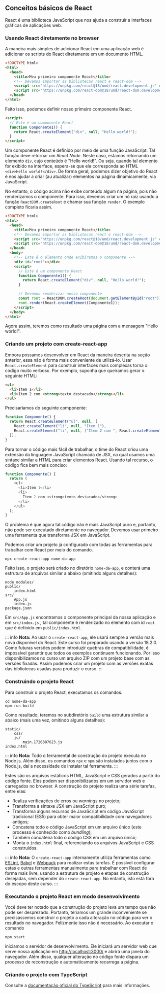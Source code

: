## Conceitos básicos de React

React é uma biblioteca JavaScript que nos ajuda a construir a interfaces gráficas de aplicações web.

### Usando React diretamente no browser

A maneira mais simples de adicionar React em uma aplicação web é adicionar os scripts do React diretamente em um documento HTML.

```html
<!DOCTYPE html>
<html>
  <head>
    <title>Meu primeiro componente React</title>
    <!-- Devemos importar as bibliotecas react e react-dom -->
    <script src="https://unpkg.com/react@18/umd/react.development.js" crossorigin></script>
    <script src="https://unpkg.com/react-dom@18/umd/react-dom.development.js" crossorigin></script>
  </head>
</html>
```

Feito isso, podemos definir nosso primeiro componente React.

```html
<script>
  // Este é um componente React
  function Componente1() {
    return React.createElement("div", null, "Hello world!");
  }
</script>
```

Um componente React é definido por meio de uma função JavaScript.
Tal função deve retornar um _React Node_.
Neste caso, estamos retornando um elemento `div`, cujo conteúdo é "Hello world!".
Ou seja, quando tal elemento for exibido na interface, espera-se que ele corresponda ao HTML `<div>Hello world!</div>`.
De forma geral, podemos dizer objetivo do React é nos ajudar a criar (au atualizar) elementos na página dinamicamente, via JavaScript.

No entanto, o código acima não exibe conteúdo algum na página, pois não renderizamos o componente.
Para isso, devemos criar um nó raiz usando a função `ReactDOM.createRoot` e chamar sua função `render`.
O exemplo completo ficaria assim.

```html
<!DOCTYPE html>
<html>
  <head>
    <title>Meu primeiro componente React</title>
    <!-- Devemos importar as bibliotecas react e react-dom -->
    <script src="https://unpkg.com/react@18/umd/react.development.js" crossorigin></script>
    <script src="https://unpkg.com/react-dom@18/umd/react-dom.development.js" crossorigin></script>
  </head>
  <body>
    <!-- Este é o elemento onde exibiremos o componente -->
    <div id="root"></div>
    <script>
      // Este é um componente React
      function Componente1() {
        return React.createElement("div", null, "Hello world!");
      }

      // Devemos renderizar nosso componente
      const root = ReactDOM.createRoot(document.getElementById("root"));
      root.render(React.createElement(Componente1));
    </script>
  </body>
</html>
```

Agora assim, teremos como resultado uma página com a mensagem "Hello world!".

### Criando um projeto com create-react-app

Embora possamos desenvolver em React da maneira descrita na seção anterior, essa não é forma mais conveniente de utilizá-lo.
Usar `React.createElement` para construir interfaces mais complexas torna o código muito verboso.
Por exemplo, suponha que queiramos gerar o seguinte HTML:

```html
<ul>
  <li>Item 1</li>
  <li>Item 2 com <strong>texto destacado</strong></li>
</ul>
```

Precisaríamos do seguinte componente:

```js
function Componente() {
  return React.createElement("ul", null, [
    React.createElement("li", null, "Item 1"),
    React.createElement("li", null, ["Item 2 com ", React.createElement("strong", null, "texto destacado")]),
  ]);
}
```

Para tornar o código mais fácil de trabalhar, o time do React criou uma extensão da linguagem JavaScript chamada de JSX, na qual usamos uma sintaxe similar a HTML para criar elementos React.
Usando tal recurso, o código fica bem mais conciso:

```js
function Componente() {
  return (
    <ul>
      <li>Item 1</li>
      <li>
        Item 2 com <strong>texto destacado</strong>
      </li>
    </ul>
  );
}
```

O problema é que agora tal código não é mais JavaScript puro e, portanto, não pode ser executado diretamente no navegador.
Devemos usar primeiro uma ferramenta que transforma JSX em JavaScript.

Podemos criar um projeto já configurado com todas as ferramentas para trabalhar com React por meio do comando.

```
npx create-react-app nome-da-app
```

Feito isso, o projeto será criado no diretório `nome-da-app`, e conterá uma estrutura de arquivos similar a abaixo (omitindo alguns detalhes):

```
node_modules/
public/
    index.html
src/
    App.js
    index.js
package.json
```

Em `src/App.js` encontramos o componente principal da nossa aplicação e em `src/index.js` , tal componente é renderizado no elemento com id `root` que é definido em `public/index.html`.

::: info
**Nota:** Ao usar o `create-react-app`, ele usará sempre a versão mais nova disponível do React.
Este curso foi preparado usando a versão 18.2.0.
Como futuras versões podem introduzir quebras de compatibilidade, é impossível garantir que todos os exemplos continuem funcionando.
Por isso disponibilizamos no curso um arquivo ZIP com um projeto base com as versões fixadas.
Assim podemos criar um projeto com as versões exatas das bibliotecas usadas para produzir o curso.
:::

### Construindo o projeto React

Para construir o projeto React, executamos os comandos.

```
cd nome-da-app
npm run build
```

Como resultado, teremos no subdiretório `build` uma estrutura similar a abaixo (mais uma vez, omitindo alguns detalhes):

```
static/
    css/
    js/
        main.1726387623.js
index.html
```

::: info
**Nota:** Todo o ferramental de construção do projeto executa no Node.js.
Além disso, os comandos `npx` e `npm` são instalados juntos com o Node.js, daí a necessidade de instalar tal ferramenta.
:::

Estes são os arquivos estáticos HTML, JavaScript e CSS gerados a partir do código fonte.
Eles podem ser disponibilizados em um servidor web e carregados no browser.
A construção do projeto realiza uma série tarefas, entre elas:

- Realiza verificações de erros ou _warnings_ no projeto;
- Transforma a sintaxe JSX em JavaScript puro;
- Transforma alguns recursos de JavaScript em código JavaScript tradicional (ES5) para obter maior compatibilidade com navegadores antigos;
- Concatena todo o código JavaScript em um arquivo único (este processo é conhecido como _bundling_);
- Também concatena todo o código CSS em um arquivo único;
- Monta o `index.html` final, referenciando os arquivos JavaScript e CSS construídos.

::: info
**Nota:** O `create-react-app` internamente utiliza ferramentas como [ESLint](https://eslint.org/), [Babel](https://babeljs.io/) e [Webpack](https://webpack.js.org/) para realizar estas tarefas.
É possível configurar estas e outras ferramentas manualmente para trabalhar com React de forma mais livre, usando a estrutura de projeto e etapas de construção desejadas, sem depender do `create-react-app`.
No entanto, isto está fora do escopo deste curso.
:::

### Executando o projeto React em modo desenvolvimento

Você deve ter notado que a construção do projeto leva um tempo que não pode ser desprezado.
Portanto, teríamos um grande inconveniente se precisássemos construir o projeto a cada alteração no código para ver o resultado no navegador.
Felizmente isso não é necessário.
Ao executar o comando

```
npm start
```

iniciamos o servidor de desenvolvimento. Ele iniciará um servidor web que serve nossa aplicação em <http://localhost:3000/> e abrirá uma janela do navegador.
Além disso, qualquer alteração no código fonte dispara um processo de reconstrução e automaticamente recarrega a página.

### Criando o projeto com TypeScript

Consulte a [documentação oficial do TypeScript](https://www.typescriptlang.org/docs/) para mais informações.

